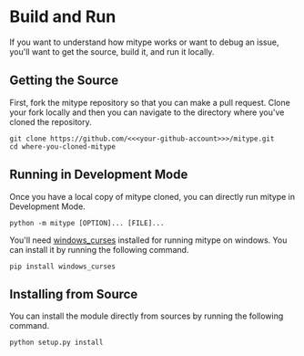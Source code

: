 # Build and Run

If you want to understand how mitype works or want to debug an issue, you'll want to get the source, build it, and run it locally.

## Getting the Source

First, fork the mitype repository so that you can make a pull request. Clone your fork locally and then you can navigate to the directory where you've cloned the repository.
```
git clone https://github.com/<<<your-github-account>>>/mitype.git
cd where-you-cloned-mitype
```

## Running in Development Mode

Once you have a local copy of mitype cloned, you can directly run mitype in Development Mode.
```
python -m mitype [OPTION]... [FILE]...
```
You'll need [windows_curses](https://pypi.org/project/windows-curses/) installed for running mitype on windows.
You can install it by running the following command.
```
pip install windows_curses
```

## Installing from Source

You can install the module directly from sources by running the following command.
```
python setup.py install
```
